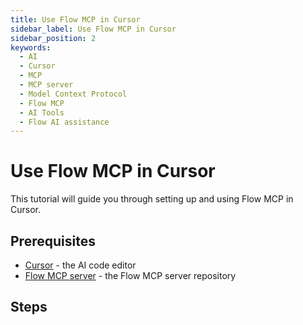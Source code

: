 ```yaml
---
title: Use Flow MCP in Cursor
sidebar_label: Use Flow MCP in Cursor
sidebar_position: 2
keywords:
  - AI
  - Cursor
  - MCP
  - MCP server
  - Model Context Protocol
  - Flow MCP
  - AI Tools
  - Flow AI assistance
---
```


# Use Flow MCP in Cursor

This tutorial will guide you through setting up and using Flow MCP in Cursor.

## Prerequisites

- [Cursor] - the AI code editor
- [Flow MCP server] - the Flow MCP server repository

## Steps

[Cursor]: https://www.cursor.com/
[Flow MCP server]: https://github.com/onflow/flow-mcp
